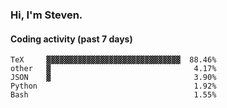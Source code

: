 ### Hi, I'm Steven.

#### Coding activity (past 7 days)
```
TeX     ▓▓▓▓▓▓▓▓▓▓▓▓▓▓▓▓▓▓▓▓▓▓▓▓▓▓▓▓▓▓  88.46%
other   ▓                                4.17%
JSON    ▓                                3.90%
Python                                   1.92%
Bash                                     1.55%
```
